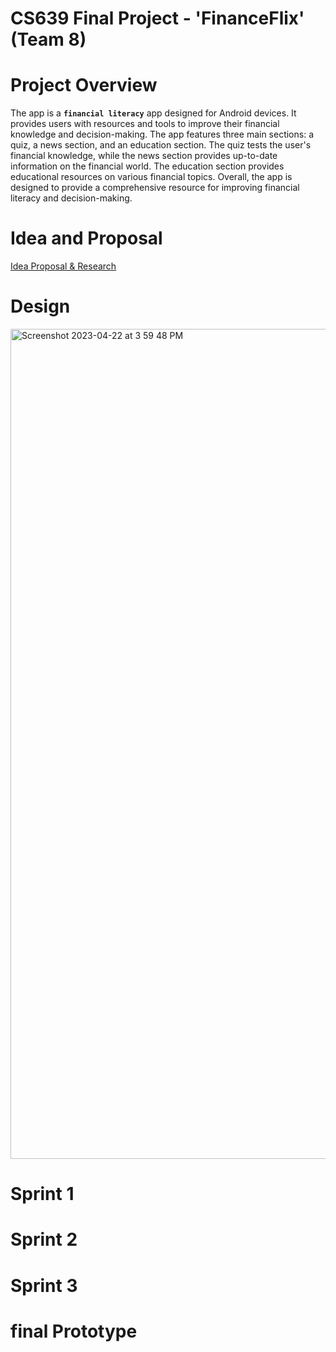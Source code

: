# CS639 Final Project - 'FinanceFlix' (Team 8)

# Project Overview

The app is a **`financial literacy`** app designed for Android devices. It provides users with resources and tools to improve their financial knowledge and decision-making. The app features three main sections: a quiz, a news section, and an education section. The quiz tests the user's financial knowledge, while the news section provides up-to-date information on the financial world. The education section provides educational resources on various financial topics. Overall, the app is designed to provide a comprehensive resource for improving financial literacy and decision-making.

# Idea and Proposal
[Idea Proposal & Research](https://docs.google.com/document/d/1yi7Hwpy7o48bMEGhqWHTFnHy8iyZ0ZBt/edit)
# Design
<img width="1328" alt="Screenshot 2023-04-22 at 3 59 48 PM" src="https://user-images.githubusercontent.com/64671049/233804100-b5424233-6669-4f5f-8d94-819f7fbbfd87.png">

# Sprint 1
# Sprint 2
# Sprint 3
# final Prototype



